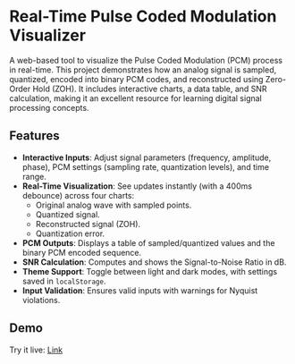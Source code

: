 # Real-Time Pulse Coded Modulation Visualizer

A web-based tool to visualize the Pulse Coded Modulation (PCM) process in real-time. This project demonstrates how an analog signal is sampled, quantized, encoded into binary PCM codes, and reconstructed using Zero-Order Hold (ZOH). It includes interactive charts, a data table, and SNR calculation, making it an excellent resource for learning digital signal processing concepts.


## Features

- **Interactive Inputs**: Adjust signal parameters (frequency, amplitude, phase), PCM settings (sampling rate, quantization levels), and time range.
- **Real-Time Visualization**: See updates instantly (with a 400ms debounce) across four charts:
  - Original analog wave with sampled points.
  - Quantized signal.
  - Reconstructed signal (ZOH).
  - Quantization error.
- **PCM Outputs**: Displays a table of sampled/quantized values and the binary PCM encoded sequence.
- **SNR Calculation**: Computes and shows the Signal-to-Noise Ratio in dB.
- **Theme Support**: Toggle between light and dark modes, with settings saved in `localStorage`.
- **Input Validation**: Ensures valid inputs with warnings for Nyquist violations.

## Demo

Try it live: [Link](https://pulse-code-modulation.netlify.app) <!-- Replace with actual link if hosted -->
